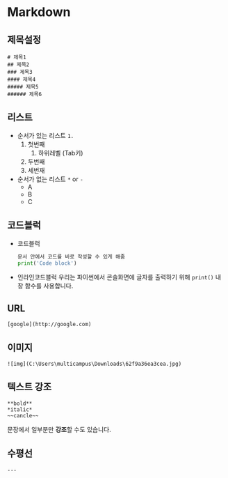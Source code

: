 # Markdown

## 제목설정
```
# 제목1
## 제목2
### 제목3
#### 제목4
##### 제목5
###### 제목6
```

## 리스트
* 순서가 있는 리스트 `1.`
  1. 첫번째
     1. 하위레벨 (Tab키)
  2. 두번째
  3. 세번재
* 순서가 없는 리스트 `*` or `-`
  - A
  - B
  - C

## 코드블럭
* 코드블럭
  ```python
  문서 안에서 코드를 바로 작성할 수 있게 해줌
  print('Code block')
  ```
* 인라인코드블럭
  우리는 파이썬에서 콘솔화면에 글자를 출력하기 위해 `print()` 내장 함수를 사용합니다.

## URL
```
[google](http://google.com)
```

## 이미지
```
![img](C:\Users\multicampus\Downloads\62f9a36ea3cea.jpg)
```

## 텍스트 강조
```
**bold**
*italic*
~~cancle~~
```
문장에서 일부분만 **강조**할 수도 있습니다.

## 수평선
```
---
```